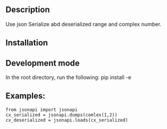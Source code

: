 ## Description
Use json Serialize abd deserialized range and complex number.
## Installation
## Development mode
In the root directory, run the following: pip install -e
## Examples:
```
from jsonapi import jsonapi
cx_serialized = jsonapi.dumps(comlex(1,2))
cx_deserialized = jsonapi.loads(cx_serialized)


